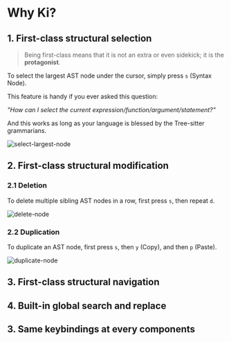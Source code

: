 # Why Ki?

## 1. First-class structural selection

> Being first-class means that it is not an extra or even sidekick; it is the **protagonist**.

To select the largest AST node under the cursor, simply press `s` (Syntax Node). 

This feature is handy if you ever asked this question: 

_"How can I select the current expression/function/argument/statement?"_

And this works as long as your language is blessed by the Tree-sitter grammarians.

![select-largest-node](https://github.com/user-attachments/assets/1bc1bbf4-d5f2-4233-b2a6-f07f8316fd84)


## 2. First-class structural modification

### 2.1 Deletion

To delete multiple sibling AST nodes in a row, first press `s`, then repeat `d`.

![delete-node](https://github.com/user-attachments/assets/8b2c263d-d05b-4f50-ae1d-ee17914f7c09)

### 2.2 Duplication

To duplicate an AST node, first press `s`, then `y` (Copy), and then `p` (Paste).

![duplicate-node](https://github.com/user-attachments/assets/c5d67419-1fe9-473b-954b-58912d40109d)



## 3. First-class structural navigation

## 4. Built-in global search and replace

## 3. Same keybindings at every components
